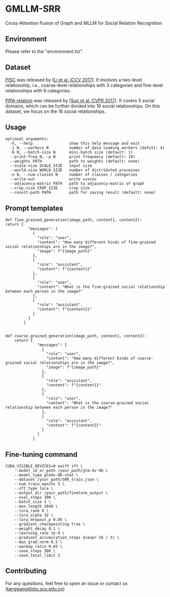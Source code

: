 # GMLLM-SRR
Cross-Attention Fusion of Graph and MLLM for Social Relation Recognition

## Environment

Please refer to the "environment.txt".

## Dataset
[PISC](https://zenodo.org/record/1059155#.WznPu_F97CI) was released by [[Li et al. ICCV 2017](https://arxiv.org/abs/1708.00634)]. It involves a two-level relationship, i.e., coarse-level relationships with 3 categories and fine-level relationships with 6 categories.

[PIPA-relation](https://www.mpi-inf.mpg.de/departments/computer-vision-and-multimodal-computing/research/human-activity-recognition/social-relation-recognition/) was released by [[Sun et al. CVPR 2017](https://arxiv.org/abs/1704.06456)]. It covers 5 social domains, which can be further divided into 16 social relationships. On this dataset, we focus on the 16 social relationships.

## Usage
    optional arguments:
      -h, --help                show this help message and exit
      -j N, --workers N         number of data loading workers (defult: 4)
      -b N, --batch-size N      mini-batch size (default: 1)
      --print-freq N, -p N      print frequency (default: 10)
      --weights PATH            path to weights (default: none)
      --scale-size SCALE_SIZE   input size
      --world-size WORLD_SIZE   number of distributed processes
      -n N, --num-classes N     number of classes / categories
      --write-out               write scores
      --adjacency-matrix PATH   path to adjacency-matrix of graph
      --crop-size CROP_SIZE     crop size
      --result-path PATH        path for saving result (default: none)

## Prompt templates
    def fine_grained_generation(image_path, content1, content2):
    return {
              "messages": [
                {
                  "role": "user",
                  "content": "How many different kinds of fine-grained social relationships are in the image?",
                  "image": f"{image_path}"
                },
                {
                  "role": "assistant",
                  "content": f"{content1}"
                },
                {
                  "role": "user",
                  "content": "What is the fine-grained social relationship between each person in the image?"
                },
                {
                  "role": "assistant",
                  "content": f"{content2}"
                }
              ]
            }


    def coarse_grained_generation(image_path, content1, content2):
        return {
                  "messages": [
                    {
                      "role": "user",
                      "content": "How many different kinds of coarse-grained social relationships are in the image?",
                      "image": f"{image_path}"
                    },
                    {
                      "role": "assistant",
                      "content": f"{content1}"
                    },
                    {
                      "role": "user",
                      "content": "What is the coarse-grained social relationship between each person in the image?"
                    },
                    {
                      "role": "assistant",
                      "content": f"{content2}"
                    }
                  ]
                }
    

## Fine-tuning command
    CUDA_VISIBLE_DEVICES=0 swift sft \
        --model_id_or_path /your_path/glm-4v-9b \
        --model_type glm4v-9b-chat \
        --dataset /your_path/SRR_train.json \
        --num_train_epochs 5 \
        --sft_type lora \
        --output_dir /your_path/finetune_output \
        --eval_steps 300 \
        --batch_size 1 \
        --max_length 2048 \
        --lora_rank 8 \
        --lora_alpha 32 \
        --lora_dropout_p 0.05 \
        --gradient_checkpointing true \
        --weight_decay 0.1 \
        --learning_rate 1e-4 \
        --gradient_accumulation_steps $(expr 16 / 3) \
        --max_grad_norm 0.5 \
        --warmup_ratio 0.03 \
        --save_steps 300 \
        --save_total_limit 2


## Contributing
For any questions, feel free to open an issue or contact us (tangwang@stu.scu.edu.cn)

